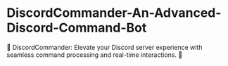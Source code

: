 # DiscordCommander-An-Advanced-Discord-Command-Bot
🌟 DiscordCommander: Elevate your Discord server experience with seamless command processing and real-time interactions. 🌟
